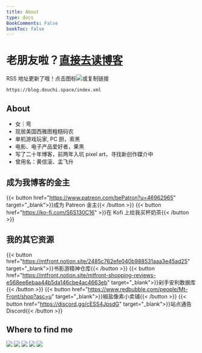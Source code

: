 ```yaml
---
title: About
type: docs
BookComments: False
bookToc: false
---
```

# 老朋友啦？[直接去读博客](posts)
 RSS 地址更新了哦！点击图标[![](https://douchi.sfo3.cdn.digitaloceanspaces.com/random/logo/rss.png)](https://blog.douchi.space/index.xml)或复制链接 
```
https://blog.douchi.space/index.xml
```
## About
<!-- ![](dino.gif) -->
- 女｜弯
- 现居美国西雅图粗糙码农
- 单机游戏玩家, PC 厨，索黑
- 电影、电子产品爱好者，果黑
- 写了二十年博客，前两年入坑 pixel art，寻找新创作媒介中
- 曾用名：黄信滚、孟飞升

## 成为我博客的金主
{{< button href="https://www.patreon.com/bePatron?u=46962965" target="_blank">}}成为 Patreon 金主{{< /button >}}
{{< button href="https://ko-fi.com/S6S130C16" >}}在 Kofi 上给我买杯奶茶{{< /button >}}

## 我的其它资源
{{< button href="https://mtfront.notion.site/2485c762efe040b988531aaa3e45ad25" target="_blank">}}书影游精神仓库{{< /button >}}
{{< button href="https://mtfront.notion.site/mtfront-shopping-reviews-e568ee6ebaa44b5da146cbe4ac4663eb" target="_blank">}}剁手安利数据库{{< /button >}}
{{< button href="https://www.redbubble.com/people/Mt-Front/shop?asc=u" target="_blank">}}椒盐像素小卖铺{{< /button >}}
{{< button href="https://discord.gg/cESS4JpsdG" target="_blank">}}站点通告 Discord{{< /button >}}

## Where to find me
[![](https://douchi.sfo3.cdn.digitaloceanspaces.com/random/logo/rss.png)](https://blog.douchi.space/index.xml)
[![](https://douchi.sfo3.cdn.digitaloceanspaces.com/random/logo/mastodon.png)](https://douchi.space/@mtfront)
[![](https://douchi.sfo3.cdn.digitaloceanspaces.com/random/logo/telegram.png)](https://t.me/mtfront)
[![](https://douchi.sfo3.cdn.digitaloceanspaces.com/random/logo/douban.png)](https://www.douban.com/people/mfcndw/)
[![](https://douchi.sfo3.cdn.digitaloceanspaces.com/random/logo/discord.png)](https://discord.gg/cESS4JpsdG)